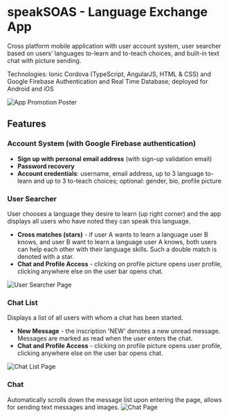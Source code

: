 # speakSOAS - Language Exchange App
Cross platform mobile application with user account system, user searcher based on users’ languages to-learn and to-teach choices, and built-in text chat with picture sending.

Technologies: Ionic Cordova (TypeScript, AngularJS, HTML & CSS) and Google Firebase Authentication and Real Time Database; deployed for Android and iOS

![App Promotion Poster](https://github.com/VoytechG/speakSOAS---Language-Exchange-Application/blob/master/Screenshots/Poster.PNG "App Promotion Poster")

## Features 
### Account System (with Google Firebase authentication)
 - **Sign up with personal email address** (with sign-up validation email)
 - **Password recovery**
 - **Account credentials**: username, email address, up to 3 language to-learn and up to 3 to-teach choices; optional: gender, bio, profile picture

### User Searcher
User chooses a language they desire to learn (up right corner) and the app displays all users who have noted they can speak this language.
 - **Cross matches (stars)** - if user A wants to learn a language user B knows, and user B want to learn a language user A knows, both users can help each other with their language skills. Such a double match is denoted with a star.
 - **Chat and Profile Access** - clicking on profile picture opens user profile, clicking anywhere else on the user bar opens chat.
 
 ![User Searcher Page](https://github.com/VoytechG/speakSOAS---Language-Exchange-Application/blob/master/Screenshots/ios1.PNG "User Searcher Page")
 
### Chat List
Displays a list of all users with whom a chat has been started.
 - **New Message** - the inscription 'NEW' denotes a new unread message. Messages are marked as read when the user enters the chat.
 - **Chat and Profile Access** - clicking on profile picture opens user profile, clicking anywhere else on the user bar opens chat.
 
![Chat List Page](https://github.com/VoytechG/speakSOAS---Language-Exchange-Application/blob/master/Screenshots/ios3.PNG "Chat List Page")
  
### Chat
Automatically scrolls down the message list upon entering the page, allows for sending text messages and images.
![Chat Page](https://github.com/VoytechG/speakSOAS---Language-Exchange-Application/blob/master/Screenshots/ios2.PNG "Chat Page")
